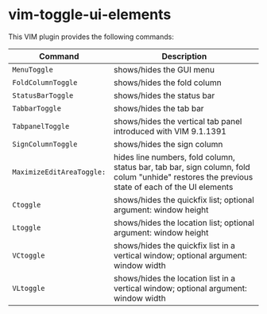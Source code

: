 # vim-toggle-ui-elements

This VIM plugin provides the following commands:

| Command                   | Description                                                                                                                                    |
|---------------------------|------------------------------------------------------------------------------------------------------------------------------------------------|
| `MenuToggle`              | shows/hides the GUI menu                                                                                                                       |
| `FoldColumnToggle`        | shows/hides the fold column                                                                                                                    |
| `StatusBarToggle`         | shows/hides the status bar                                                                                                                     |
| `TabbarToggle`            | shows/hides the tab bar                                                                                                                        |
| `TabpanelToggle`          | shows/hides the vertical tab panel introduced with VIM 9.1.1391                                                                                |
| `SignColumnToggle`        | shows/hides the sign column                                                                                                                    |
| `MaximizeEditAreaToggle:` | hides line numbers, fold column, status bar, tab bar, sign column, fold colum  "unhide" restores the previous state of each of the UI elements |
| `Ctoggle`                 | shows/hides the quickfix list; optional argument: window height                                                                                |
| `Ltoggle`                 | shows/hides the location list; optional argument: window height                                                                                |
| `VCtoggle`                | shows/hides the quickfix list in a vertical window; optional argument: window width                                                            |
| `VLtoggle`                | shows/hides the location list in a vertical window; optional argument: window width                                                            |
